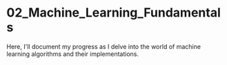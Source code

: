 # 02_Machine_Learning_Fundamentals
Here, I'll document my progress as I delve into the world of machine learning algorithms and their implementations.
